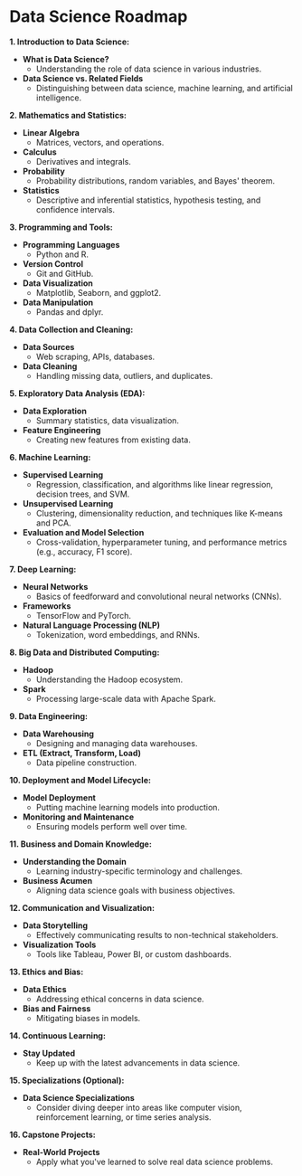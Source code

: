 # Data Science Roadmap

**1. Introduction to Data Science:**
   - **What is Data Science?**
     - Understanding the role of data science in various industries.
   - **Data Science vs. Related Fields**
     - Distinguishing between data science, machine learning, and artificial intelligence.

**2. Mathematics and Statistics:**
   - **Linear Algebra**
     - Matrices, vectors, and operations.
   - **Calculus**
     - Derivatives and integrals.
   - **Probability**
     - Probability distributions, random variables, and Bayes' theorem.
   - **Statistics**
     - Descriptive and inferential statistics, hypothesis testing, and confidence intervals.

**3. Programming and Tools:**
   - **Programming Languages**
     - Python and R.
   - **Version Control**
     - Git and GitHub.
   - **Data Visualization**
     - Matplotlib, Seaborn, and ggplot2.
   - **Data Manipulation**
     - Pandas and dplyr.

**4. Data Collection and Cleaning:**
   - **Data Sources**
     - Web scraping, APIs, databases.
   - **Data Cleaning**
     - Handling missing data, outliers, and duplicates.

**5. Exploratory Data Analysis (EDA):**
   - **Data Exploration**
     - Summary statistics, data visualization.
   - **Feature Engineering**
     - Creating new features from existing data.

**6. Machine Learning:**
   - **Supervised Learning**
     - Regression, classification, and algorithms like linear regression, decision trees, and SVM.
   - **Unsupervised Learning**
     - Clustering, dimensionality reduction, and techniques like K-means and PCA.
   - **Evaluation and Model Selection**
     - Cross-validation, hyperparameter tuning, and performance metrics (e.g., accuracy, F1 score).

**7. Deep Learning:**
   - **Neural Networks**
     - Basics of feedforward and convolutional neural networks (CNNs).
   - **Frameworks**
     - TensorFlow and PyTorch.
   - **Natural Language Processing (NLP)**
     - Tokenization, word embeddings, and RNNs.

**8. Big Data and Distributed Computing:**
   - **Hadoop**
     - Understanding the Hadoop ecosystem.
   - **Spark**
     - Processing large-scale data with Apache Spark.

**9. Data Engineering:**
   - **Data Warehousing**
     - Designing and managing data warehouses.
   - **ETL (Extract, Transform, Load)**
     - Data pipeline construction.

**10. Deployment and Model Lifecycle:**
   - **Model Deployment**
     - Putting machine learning models into production.
   - **Monitoring and Maintenance**
     - Ensuring models perform well over time.
   
**11. Business and Domain Knowledge:**
   - **Understanding the Domain**
     - Learning industry-specific terminology and challenges.
   - **Business Acumen**
     - Aligning data science goals with business objectives.

**12. Communication and Visualization:**
   - **Data Storytelling**
     - Effectively communicating results to non-technical stakeholders.
   - **Visualization Tools**
     - Tools like Tableau, Power BI, or custom dashboards.

**13. Ethics and Bias:**
   - **Data Ethics**
     - Addressing ethical concerns in data science.
   - **Bias and Fairness**
     - Mitigating biases in models.

**14. Continuous Learning:**
   - **Stay Updated**
     - Keep up with the latest advancements in data science.

**15. Specializations (Optional):**
   - **Data Science Specializations**
     - Consider diving deeper into areas like computer vision, reinforcement learning, or time series analysis.

**16. Capstone Projects:**
   - **Real-World Projects**
     - Apply what you've learned to solve real data science problems.
